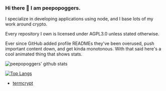 ### Hi there 👋 I am peepopoggers.

I specialize in developing applications using node, and I base lots of my work around crypto.

Every repository I own is licensed under AGPL3.0 unless stated otherwise.

Ever since GitHub added profile READMEs they've been overused, push important content down, and get kinda monotonous.
With that said here's a cool animated thing that shows stats.

![peepopoggers' github stats](https://github-readme-stats.vercel.app/api?username=peepopoggers&theme=dracula)

[![Top Langs](https://github-readme-stats.vercel.app/api/top-langs/?username=peepopoggers&layout=compact&theme=dracula)](https://github.com/anuraghazra/github-readme-stats)

- [termcrypt](https://github.com/peepopoggers/termcrypt)
